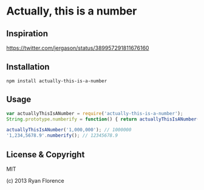 Actually, this is a number
==========================

## Inspiration

https://twitter.com/jergason/status/389957291811676160

## Installation

`npm install actually-this-is-a-number`

## Usage

```js
var actuallyThisIsANumber = require('actually-this-is-a-number');
String.prototype.numberify = function() { return actuallyThisIsANumber(this); };

actuallyThisIsANumber('1,000,000'); // 1000000
'1,234,5678.9'.numberify(); // 12345678.9
```

## License & Copyright

MIT

(c) 2013 Ryan Florence

